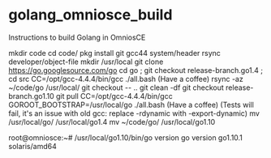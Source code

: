 # golang_omniosce_build
Instructions to build Golang in OmniosCE

mkdir code
cd code/
pkg install git gcc44 system/header rsync developer/object-file
mkdir /usr/local
git clone https://go.googlesource.com/go
cd go ; git checkout release-branch.go1.4 ; cd src
CC=/opt/gcc-4.4.4/bin/gcc ./all.bash
(Have a coffee)
rsync -az ~/code/go /usr/local/
git checkout -- ..
git clean -df
git checkout release-branch.go1.10
git pull
CC=/opt/gcc-4.4.4/bin/gcc GOROOT_BOOTSTRAP=/usr/local/go ./all.bash
(Have a coffee)
(Tests will fail, it's an issue with old gcc: replace -rdynamic with -export-dynamic)
mv /usr/local/go/ /usr/local/go1.4
mv ~/code/go/ /usr/local/go1.10

root@omniosce:~# /usr/local/go1.10/bin/go version
go version go1.10.1 solaris/amd64

